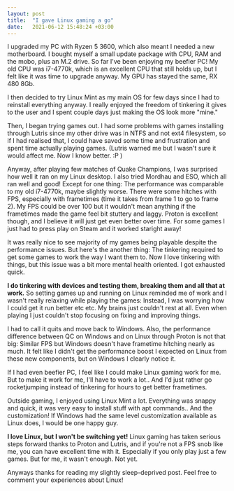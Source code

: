 ```yaml
---
layout: post
title:  "I gave Linux gaming a go"
date:   2021-06-12 15:48:24 +03:00
---
```


I upgraded my PC with Ryzen 5 3600, which also meant I needed a new motherboard. I bought myself a small update package with CPU, RAM and the mobo, plus an M.2 drive. So far I've been enjoying my beefier PC! My old CPU was i7-4770k, which is an excellent CPU that still holds up, but I felt like it was time to upgrade anyway. My GPU has stayed the same, RX 480 8Gb.

I then decided to try Linux Mint as my main OS for few days since I had to reinstall everything anyway. I really enjoyed the freedom of tinkering it gives to the user and I spent couple days just making the OS look more "mine."

Then, I began trying games out. I had some problems with games installing through Lutris since my other drive was in NTFS and not ext4 filesystem, so if I had realised that, 
I could have saved some time and frustration and spent time actually playing games. (Lutris warned me but I wasn't sure it would affect me. Now I know better. :P )

Anyway, after playing few matches of Quake Champions, I was surprised how well it ran on my Linux desktop. I also tried Mordhau and ESO, which all ran well and good! Except for one thing: The performance was comparable to my old i7-4770k, maybe slightly worse. 
There were some hitches with FPS, especially with frametimes (time it takes from frame 1 to go to frame 2). 
My FPS could be over 100 but it wouldn't mean anything if the frametimes made the game feel bit stuttery and laggy. Proton is excellent though, and I believe it will just get even better over time. For some games I just had to press play on Steam and it worked staright away!

It was really nice to see majority of my games being playable despite the performance issues. But here's the another thing: The tinkering required to get some games to work the way I want them to.
Now I love tinkering with things, but this issue was a bit more mental health oriented. I got exhausted quick.

**I do tinkering with devices and testing them, breaking them and all that at work.** So setting games up and running on Linux reminded me of work and I wasn't really relaxing while playing the games: Instead, I was worrying how I could get it run better etc etc. 
My brains just couldn't rest at all. Even when playing I just couldn't stop focusing on fixing and improving things.

I had to call it quits and move back to Windows. Also, the performance difference between QC on Windows and on Linux through Proton is not that big: Similar FPS but Windows doesn't have frametime hitching nearly as much. It felt like I didn't get the performance boost I expected on Linux from these new components, but on Windows I clearly notice it.

If I had even beefier PC, I feel like I could make Linux gaming work for me. But to make it work for me, I'll have to work a lot.. And I'd just rather go rocketjumping instead of tinkering for hours to get better frametimes.

Outside gaming, I enjoyed using Linux Mint a lot. Everything was snappy and quick, it was very easy to install stuff with apt commands.. And the customization! If Windows had the same level customization available as Linux does, I would be one happy guy.

**I love Linux, but I won't be switching yet!** Linux gaming has taken serious steps forward thanks to Proton and Lutris, and if you're not a FPS snob like me, you can have excellent time with it. Especially if you only play just a few games. But for me, it wasn't enough. Not yet.

Anyways thanks for reading my slightly sleep-deprived post. Feel free to comment your experiences about Linux!